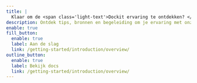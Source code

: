```yaml
---
title: |
  Klaar om de <span class='light-text'>Dockit ervaring te ontdekken? </span>
description: Ontdek tips, bronnen en begeleiding om je ervaring met onze documentatie te maximaliseren.
enable: true
fill_button:
  enable: true
  label: Aan de slag
  link: /getting-started/introduction/overview/
outline_button:
  enable: true
  label: Bekijk docs
  link: /getting-started/introduction/overview/
---
```

